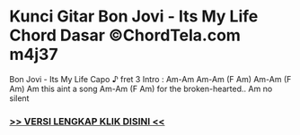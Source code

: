 
 # Kunci Gitar Bon Jovi - Its My Life Chord Dasar ©ChordTela.com m4j37


Bon Jovi - Its My Life Capo ♪ fret 3 Intro : Am-Am Am-Am (F Am) Am-Am (F Am) Am this aint a song Am-Am (F Am) for the broken-hearted.. Am no silent

###  <a href="https://shortlighzx.web.app?sq=Kunci Gitar Bon Jovi - Its My Life Chord Dasar ©ChordTela.com"> >> VERSI LENGKAP KLIK DISINI << </a>
